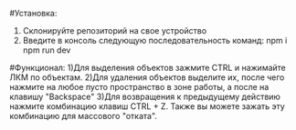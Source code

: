 #Установка: 
  1) Склонируйте репозиторий на свое устройство
  2) Введите в консоль следующую последовательность команд: npm i
                        npm run dev

#Функционал:
  1)Для выделения объектов зажмите CTRL и нажимайте ЛКМ по объектам.
  2)Для удаления объектов выделите их, после чего нажмите на любое пусто пространство в зоне работы, а после на клавишу "Backspace"
  3)Для возвращения к предыдущему действию нажмите комбинацию клавиш CTRL + Z. Также вы можете зажать эту комбинацию для массового "отката".